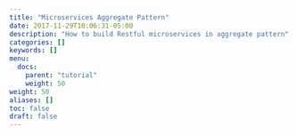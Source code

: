 ```yaml
---
title: "Microservices Aggregate Pattern"
date: 2017-11-29T10:06:31-05:00
description: "How to build Restful microservices in aggregate pattern"
categories: []
keywords: []
menu:
  docs:
    parent: "tutorial"
    weight: 50
weight: 50
aliases: []
toc: false
draft: false
---
```

